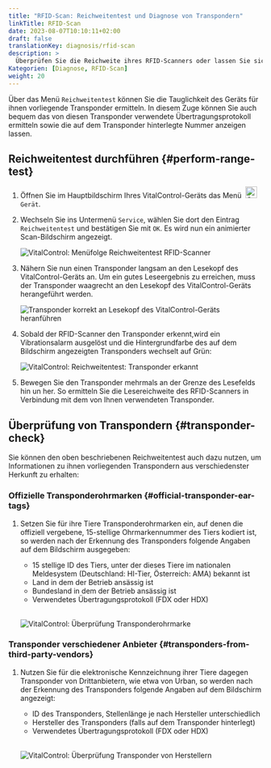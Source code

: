 ```yaml
---
title: "RFID-Scan: Reichweitentest und Diagnose von Transpondern"
linkTitle: RFID-Scan
date: 2023-08-07T10:10:11+02:00
draft: false
translationKey: diagnosis/rfid-scan
description: >
  Überprüfen Sie die Reichweite ihres RFID-Scanners oder lassen Sie sich das Übertragungsprotokoll und die Nummern von Ihnen unbekannten Transponder anzeigen.
Kategorien: [Diagnose, RFID-Scan]
weight: 20
---
```

Über das Menü `Reichweitentest` können Sie die Tauglichkeit des Geräts für ihnen vorliegende Transponder ermitteln. In diesem Zuge können Sie auch bequem das von diesen Transponder verwendete Übertragungsprotokoll ermitteln sowie die auf dem Transponder hinterlegte Nummer anzeigen lassen.

## Reichweitentest durchführen {#perform-range-test}

1. Öffnen Sie im Hauptbildschirm Ihres VitalControl-Geräts das Menü &nbsp;<img src="/icons/device.svg" width="23" align="bottom" alt="Gerät" /> `Gerät`.

1. Wechseln Sie ins Untermenü `Service`, wählen Sie dort den Eintrag `Reichweitentest` und bestätigen Sie mit `OK`. Es wird nun ein animierter Scan-Bildschirm angezeigt.

    ![VitalControl: Menüfolge Reichweitentest RFID-Scanner](../abbildungen/reichweitentest.png "Reichweitentest RFID-Scanner")

1.  Nähern Sie nun einen Transponder langsam an den Lesekopf des VitalControl-Geräts an. Um ein gutes Leseergebnis zu erreichen, muss der Transponder waagrecht an den Lesekopf des VitalControl-Geräts herangeführt werden.

    ![Transponder korrekt an Lesekopf des VitalControl-Geräts heranführen](/images/diagnosis/transponderscan.svg "Korrekter Transponderscan")

1. Sobald der RFID-Scanner den Transponder erkennt,wird ein Vibrationsalarm ausgelöst und die Hintergrundfarbe des auf dem Bildschirm angezeigten Transponders wechselt auf Grün:

   ![VitalControl: Reichweitentest: Transponder erkannt](../abbildungen/transponder-erkannt.png "Transponder erkannt")

1. Bewegen Sie den Transponder mehrmals an der Grenze des Lesefelds hin un her. So ermitteln Sie die Lesereichweite des RFID-Scanners in Verbindung mit dem von Ihnen verwendeten Transponder.

## Überprüfung von Transpondern {#transponder-check}

Sie können den oben beschriebenen Reichweitentest auch dazu nutzen, um Informationen zu ihnen vorliegenden Transpondern aus verschiedenster Herkunft zu erhalten:

### Offizielle Transponderohrmarken {#official-transponder-ear-tags}

1. Setzen Sie für ihre Tiere Transponderohrmarken ein, auf denen die offiziell vergebene, 15-stellige Ohrmarkennummer des Tiers kodiert ist, so werden nach der Erkennung des Transponders folgende Angaben auf dem Bildschirm ausgegeben:

    - 15 stellige ID des Tiers, unter der dieses Tiere im nationalen Meldesystem (Deutschland: HI-Tier, Österreich: AMA) bekannt ist
    - Land in dem der Betrieb ansässig ist
    - Bundesland in dem der Betrieb ansässig ist
    - Verwendetes Übertragungsprotokoll (FDX oder HDX)
    <br>

    ![VitalControl: Überprüfung Transponderohrmarke](../abbildungen/transponder-offiziell.png "Info Transponderohrmarke")

### Transponder verschiedener Anbieter {#transponders-from-third-party-vendors}

1. Nutzen Sie für die elektronische Kennzeichnung ihrer Tiere dagegen Transponder von Drittanbietern, wie etwa von Urban, so werden nach der Erkennung des Transponders folgende Angaben auf dem Bildschirm angezeigt:

    - ID des Transponders, Stellenlänge je nach Hersteller unterschiedlich
    - Hersteller des Transponders (falls auf dem Transponder hinterlegt)
    - Verwendetes Übertragungsprotokoll (FDX oder HDX)
    <br>

    ![VitalControl: Überprüfung Transponder von Herstellern](../abbildungen/transponder-hersteller.png "Info Ohrmarke Hersteller")
